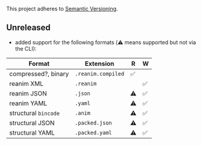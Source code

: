 This project adheres to [Semantic Versioning](https://semver.org/spec/v2.0.0.html).

## Unreleased

- added support for the following formats (⚠️ means supported but not via the CLI):

| Format               | Extension          | R   | W   |
|----------------------|--------------------|-----|-----|
| compressed?, binary  | `.reanim.compiled` | ✅   |     |
| reanim XML           | `.reanim`          |     | ✅   |
| reanim JSON          | `.json`            | ⚠️  | ✅   |
| reanim YAML          | `.yaml`            | ⚠️  | ✅   |
| structural `bincode` | `.anim`            | ⚠️  | ✅   |
| structural JSON      | `.packed.json`     | ⚠️  | ✅   |
| structural YAML      | `.packed.yaml`     | ⚠️  | ✅   |

